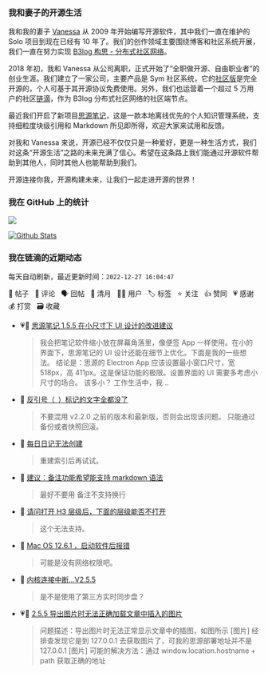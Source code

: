 ### 我和妻子的开源生活

我和我的妻子 [Vanessa](https://github.com/Vanessa219) 从 2009 年开始编写开源软件，其中我们一直在维护的 Solo 项目到现在已经有 10 年了。我们的创作领域主要围绕博客和社区系统开展，我们一直在努力实现 [B3log 构思 - 分布式社区网络](https://ld246.com/article/1546941897596)。

2018 年初，我和 Vanessa 从公司离职，正式开始了“全职做开源、自由职业者”的创业生涯。我们建立了一家公司，主要产品是 Sym 社区系统，它的[社区版](https://github.com/88250/symphony)是完全开源的，个人可基于其开源协议免费使用。另外，我们也运营着一个超过 5 万用户的社区[链滴](https://ld246.com)，作为 B3log 分布式社区网络的社区端节点。

最近我们开启了新项目[思源笔记](https://github.com/siyuan-note/siyuan)，这是一款本地离线优先的个人知识管理系统，支持细粒度块级引用和 Markdown 所见即所得，欢迎大家来试用和反馈。

对我和 Vanessa 来说，开源已经不仅仅只是一种爱好，更是一种生活方式，我们对这条“开源生活”之路的未来充满了信心。希望在这条路上我们能通过开源软件帮助到其他人，同时其他人也能帮助到我们。

开源连接你我，开源构建未来，让我们一起走进开源的世界！

### 我在 GitHub 上的统计

<a title="Hits" target="_blank" href="https://github.com/88250/88250"><img src="https://hits.b3log.org/88250/88250.svg"></a>

[![Github Stats](https://github-readme-stats.vercel.app/api?username=88250&theme=tokyonight&show_icons=true)](https://github.com/88250)

<!--events start -->

### 我在链滴的近期动态

每天自动刷新，最近更新时间：`2022-12-27 16:04:47`

📝 帖子 &nbsp; 💬 评论 &nbsp; 🗣 回帖 &nbsp; 🌙 清月 &nbsp; 👨‍💻 用户 &nbsp; 🏷️ 标签 &nbsp; ⭐️ 关注 &nbsp; 👍 赞同 &nbsp; 💗 感谢 &nbsp; 💰 打赏 &nbsp; 🗃 收藏

* 💗📝 [思源笔记 1.5.5 在小尺寸下 UI 设计的改进建议](https://ld246.com/article/1672114347456)

  > 我会把笔记软件缩小放在屏幕角落里，像便签 App 一样使用。在小的界面下，思源笔记的 UI 设计还能在细节上优化。下面是我的一些想法。 结论是：思源的 Electron App 应该设置最小窗口尺寸，宽 518px，高 411px。这是保证功能的极限。设置界面的 UI 需要多考虑小尺寸的场合。 该多小？ 工作生活中，我 ..
* 💬 [反引号（` `）标记的文字全都没了](https://ld246.com/article/1672072233844/comment/1672105069331#comments)

  > 不要混用 v2.2.0 之前的版本和最新版，否则会出现该问题。 只能通过备份或者快照回滚。
* 💬 [每日日记无法创建](https://ld246.com/article/1672039151647/comment/1672054469905#comments)

  > 重建索引后再试试。
* 💬 [建议：备注功能希望能支持 markdown 语法](https://ld246.com/article/1671872783092/comment/1672026436044#comments)

  > 最好不要用 备注不支持换行
* 💬 [请问打开 H3 层级后，下面的层级能否不打开](https://ld246.com/article/1671980097164/comment/1672026340654#comments)

  > 这个无法支持。
* 💬 [Mac OS 12.6.1  ，启动软件后报错](https://ld246.com/article/1672018418074/comment/1672026289168#comments)

  > 可能是没有网络权限吧。
* 💬 [内核连接中断...V2.5.5](https://ld246.com/article/1672024019227/comment/1672026260864#comments)

  > 是不是使用了第三方实时同步盘？
* 💗📝 [2.5.5 导出图片时无法正确加载文章中插入的图片](https://ld246.com/article/1672024935828)

  > 问题描述：导出图片时无法正常显示文章中的插图，如图所示 [图片] 经排查发现它是到 127.0.0.1 去获取图片了，可我的思源部署地址并不是 127.0.0.1 [图片] 可能的解决方法：通过 window.location.hostname + path 获取正确的地址


<!--events end -->
